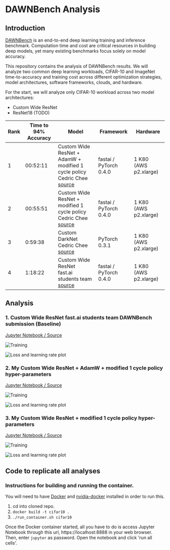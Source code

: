 # DAWNBench Analysis

## Introduction

[DAWNBench](https://dawn.cs.stanford.edu/benchmark/) is an end-to-end deep learning training and inference benchmark. Computation time and cost are critical resources in building deep models, yet many existing benchmarks focus solely on model accuracy.

This repository contains the analysis of DAWNBench results. We will analyze two common deep learning workloads, CIFAR-10 and ImageNet time-to-accuracy and training cost across different optimization strategies, model architectures, software frameworks, clouds, and hardware.

For the start, we will analyze only CIFAR-10 workload across two model architectures:

- Custom Wide ResNet
- ResNet18 (TODO)

|Rank | Time to 94% Accuracy | Model | Framework | Hardware |
| --- | --- | --- | --- | --- |
| 1 | 00:52:11 | Custom Wide ResNet + AdamW + modified 1 cycle policy <br /> Cedric Chee <br /> [source](/src/models/wrn) | fastai / PyTorch  0.4.0 | 1 K80 (AWS p2.xlarge) |
| 2 | 00:55:51 | Custom Wide ResNet + modified 1 cycle policy <br /> Cedric Chee <br /> [source](/src/models/wrn) | fastai / PyTorch  0.4.0 | 1 K80 (AWS p2.xlarge) |
| 3 | 0:59:38 | Custom DarkNet <br /> Cedric Chee <br /> [source](https://nbviewer.jupyter.org/github/cedrickchee/fastai/blob/master/courses/dl2/cifar10-darknet.ipynb) | PyTorch 0.3.1 | 1 K80 (AWS p2.xlarge) |
| 4 | 1:18:22 | Custom Wide ResNet <br /> fast.ai students team <br /> [source](https://github.com/fastai/imagenet-fast/commit/1bc5aeec765572397c0ebe4a5d616d03beeeeec1) | fastai / PyTorch 0.4.0 | 1 K80 (AWS p2.xlarge) |

## Analysis

### 1. Custom Wide ResNet fast.ai students team DAWNBench submission (Baseline)

[Jupyter Notebook / Source](/src/models/cifar10_custom_wrn_dawnbench.ipynb#fastai-DAWN-bench-submission)

![Training](/images/cifar10_fastai_dawnbench_submission_training.png)

![Loss and learning rate plot](/images/cifar10_fastai_dawnbench_submission_loss_lr_plot.png)

### 2. My Custom Wide ResNet + AdamW + modified 1 cycle policy hyper-parameters

[Jupyter Notebook / Source](/src/models/cifar10_custom_wrn_adamw.ipynb)

![Training](/images/cifar10_fastai_adamw_training.png)

![Loss and learning rate plot](/images/cifar10_fastai_adamw_loss_lr_plot.png)

### 3. My Custom Wide ResNet + modified 1 cycle policy hyper-parameters

[Jupyter Notebook / Source](/src/models/cifar10_custom_wrn_dawnbench.ipynb)

![Training](/images/cifar10_custom_wrn_training.png)

![Loss and learning rate plot](/images/cifar10_custom_wrn_loss_lr_plot.png)

## Code to replicate all analyses

### Instructions for building and running the container.

You will need to have [Docker](https://docs.docker.com/install/linux/docker-ce/ubuntu/) and [nvidia-docker](https://github.com/NVIDIA/nvidia-docker) installed in order to run this.

1. cd into cloned repo.
2. `docker build -t cifar10 .`
3. `./run_container.sh cifar10`

Once the Docker container started, all you have to do is access Jupyter Notebook through this url, https://localhost:8888 in your web browser. Then, enter `jupyter` as password. Open the notebook and click 'run all cells'.
